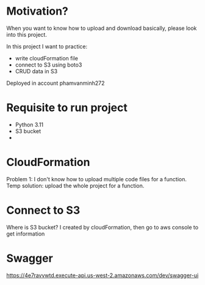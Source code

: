 # Motivation?
When you want to know how to upload and download basically,
please look into this project.

In this project I want to practice:
- write cloudFormation file
- connect to S3 using boto3
- CRUD data in S3

Deployed in account phamvanminh272

# Requisite to run project
- Python 3.11
- S3 bucket
- 

# CloudFormation
Problem 1: I don't know how to upload multiple code files for a function.
Temp solution: upload the whole project for a function.


# Connect to S3
Where is S3 bucket?
I created by cloudFormation, then go to aws console to get information

# Swagger
https://4e7ravvwtd.execute-api.us-west-2.amazonaws.com/dev/swagger-ui
